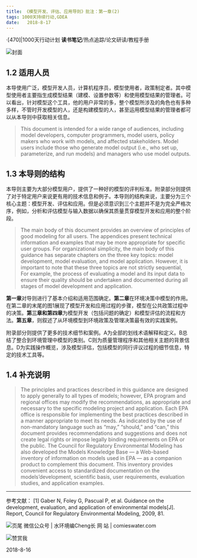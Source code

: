 ```yaml
---
title: 《模型开发、评估、应用导则》批注：第一章(2)
tags: 1000天持续行动,GDEA
date:   2018-8-17
---
```

·[470]|1000天行动计划
**读书笔记**/热点追踪/论文研读/教程手册

![封面](http://comieswater-1254012817.cossh.myqcloud.com/comieswater/1534259099598.png)

## 1.2 适用人员
本导使用广泛，模型开发人员，计算机程序员，模型使用者，政策制定者。其中模型使用者主要指生成模型结果（建模、设置参数等）和使用模型结果的管理者。可以看出，针对模型这个工具，他的用户非常的多，整个模型所涉及的角色也有多种多样，不管时开发模型的人，还是构建模型的人，甚至运用模型结果的管理者都可以从本导则中获取相关信息。

>This document is intended for a wide range of audiences, including model developers, computer
programmers, model users, policy makers who work with models, and affected stakeholders. Model
users include those who generate model output (i.e., who set up, parameterize, and run models) and
managers who use model outputs. 

## 1.3 本导则的结构
本导则主要为大部分模型用户，提供了一种好的模型的评判标准。附录部分则提供了对于特定用户来说更有用的技术信息和例子。本导则的结构来说，主要分为三个核心主题：模型开发、评估和应用。但是必须意识到三个主题并不是为完全严格次序，例如，分析和评估模型与输入数据以确保其质量贯穿模型开发和应用的整个阶段。
> The main body of this document provides an overview of principles of good modeling for all users. The appendices present technical information and examples that may be more appropriate for specific user groups. For organizational simplicity, the main body of this guidance has separate chapters on the three key topics: model development, model evaluation, and model application. However, it is important to note that these three topics are not strictly sequential, For example, the process of evaluating a model and its input data to ensure their quality should be undertaken and documented during all stages of model development and application. 

**第一章**对导则进行了基本介绍和适用范围确定。**第二章**在环境决策中模型的作用。在第二章的末尾的图1展现了模型开发和应用过程的步骤，模型在公共政策过程中的决策。**第三章和第四章**为模型开发（包括问题的确定）和模型评估的流程和方法。**第五章**，则叙述了从环境模型到环境政策及管理决策最有效的实践案例。

附录部分则提供了更多的技术细节和案例。A为全部的划线术语解释和定义。B总结了整合到环境管理中模型的类别。C则为质量管理程序和其他相关主题的背景信息。D为实践操作概览，涉及模型评估，包括模型的同行评议过程的细节信息，特定的技术工具等。

## 1.4 补充说明
>The principles and practices described in this guidance are designed to apply generally to all types of models; however, EPA program and regional offices may modify the recommendations, as appropriate and necessary to the specific modeling project and application. Each EPA office is responsible for implementing the best practices described in a manner appropriate to meet its needs.
As indicated by the use of non-mandatory language such as “may,” “should,” and “can,” this document provides recommendations and suggestions and does not create legal rights or impose legally binding requirements on EPA or the public.
The Council for Regulatory Environmental Modeling has also developed the Models Knowledge Base — a Web-based inventory of information on models used in EPA — as a companion product to complement this document. This inventory provides convenient access to standardized documentation on the models’development, scientific basis, user requirements, evaluation studies, and application examples. 


---

参考文献：
[1] Gaber N, Foley G, Pascual P, et al. Guidance on the development, evaluation, and application of environmental models[J]. Report, Council for Regulatory Environmental Modeling, 2009, 81.


![页尾](http://comieswater-1254012817.cossh.myqcloud.com/页尾识别new-2017-09-22.png)
微信公众号 | 水环境编Cheng长
网          站 | comieswater.com


![赞赏我](http://comieswater-1254012817.cossh.myqcloud.com/IMG_3077.JPG)

 2018-8-16